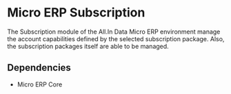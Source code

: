 # Micro ERP Subscription

The Subscription module of the All.In Data Micro ERP environment manage the account capabilities 
defined by the selected subscription package. Also, the subscription packages itself are able to 
be managed.

## Dependencies

- Micro ERP Core
